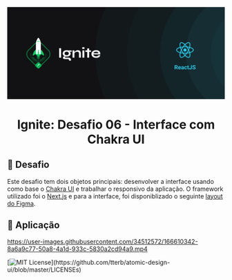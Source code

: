 <img alt="ignit" src="screens/ignite.png" />
<h1 align="center">Ignite: Desafio 06 - Interface com Chakra UI</h1>

## :bookmark_tabs: Desafio
Este desafio tem dois objetos principais: desenvolver a interface usando como base o [Chakra UI](https://chakra-ui.com/) e trabalhar o responsivo da aplicação. O framework utilizado foi o [Next.js](https://nextjs.org/) e para a interface, foi disponiblizado o seguinte [layout do Figma](https://www.figma.com/file/Jof1vthiPtAGfncnv5ls6Q/Desafio-1-M%C3%B3dulo-4-ReactJS-(Copy)?node-id=0%3A1).

## :sparkler: Aplicação

https://user-images.githubusercontent.com/34512572/166610342-8a6a9c77-50a8-4a1d-933c-5830a2cd94a9.mp4

[![MIT License](https://img.shields.io/apm/l/atomic-design-ui.svg?)](https://github.com/tterb/atomic-design-ui/blob/master/LICENSEs)

